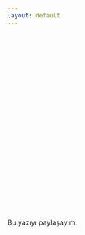```yaml
---
layout: default
---
```

<link rel="stylesheet" href="css_files/style.css">
<link rel="stylesheet" href="css_files/tomorow-night.css">

<br><br><br><br><br><br><br><br><br><br><br><br><br><br><br><br><br><br><br><br><br>

<div class="share_box">Bu yazıyı paylaşayım.<br>
<div class="a2a_kit a2a_kit_size_32 a2a_default_style" id="share_buttons">
<a class="a2a_button_facebook"></a><a class="a2a_button_twitter"></a>
<a class="a2a_button_whatsapp"></a><a class="a2a_dd" href="https://www.addtoany.com/share"></a>
</div><script async src="https://static.addtoany.com/menu/page.js"></script></div>